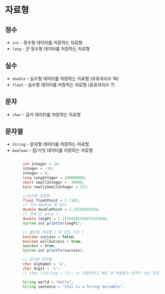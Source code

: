 # 자료형


## 정수 
- ```int``` - 정수형 데이터를 저장하는 자료형
- ```long``` - 큰 정수형 데이터를 저장하는 자료형

## 실수
- ```double``` - 실수형 데이터를 저장하는 자료형 (유효자리수 16)
- ```float``` - 실수형 데이터를 저장하는 자료형 (유효자리수 7)

## 문자
- ```char``` - 글자 데이터를 저장하는 자료형

## 문자열
- ```String``` - 문자형 데이터를 저장하는 자료형
- ```boolean``` - 참/거짓 데이터를 저장하는 자료형

```java

        int integer = 10;
        integer = -10;
        integer = 0;
        long longInteger = 100000000;
        short smallInteger =  10000;
        byte reallySmallInteger = 127;

        //실수형 자료형
        float floatPoint = 2.718F;
        // 거의 double 만 쓴다.
        double doublePoint = 3.14159265359;
        // 진짜 긴 소수는 ?
        double longPi = 3.14159265358979323846;
        System.out.println(longPi);

        // 불린형 자료형 ( 참 또는 거짓 )
        boolean success = false;
        boolean willSuccess = true;
        success = true;
        System.out.println(success);

        // 문자와 문자열
        char alphabet = 'a';
        char digit = '1';
        // char isString = "1"; // 한글자라고 해도 큰 따옴표는 문자가 아닌 문자열

        String world = "Hello";
        String sentence = "this is a String Variable";
```

